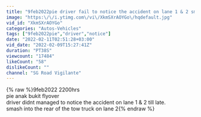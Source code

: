 ```yaml
---
title: "9feb2022pie driver fail to notice the accident on lane 1 & 2 smash into the rear of the tow truck"
image: "https:\/\/i.ytimg.com\/vi\/XkmSXrAOYGo\/hqdefault.jpg"
vid_id: "XkmSXrAOYGo"
categories: "Autos-Vehicles"
tags: ["9feb2022pie","driver","notice"]
date: "2022-02-11T02:51:28+03:00"
vid_date: "2022-02-09T15:27:41Z"
duration: "PT38S"
viewcount: "17484"
likeCount: "58"
dislikeCount: ""
channel: "SG Road Vigilante"
---
```

{% raw %}9feb2022 2200hrs<br />pie anak bukit flyover<br />driver didnt managed to notice the accident on lane 1 &amp; 2 till late.<br />smash into the rear of the tow truck on lane 2{% endraw %}
